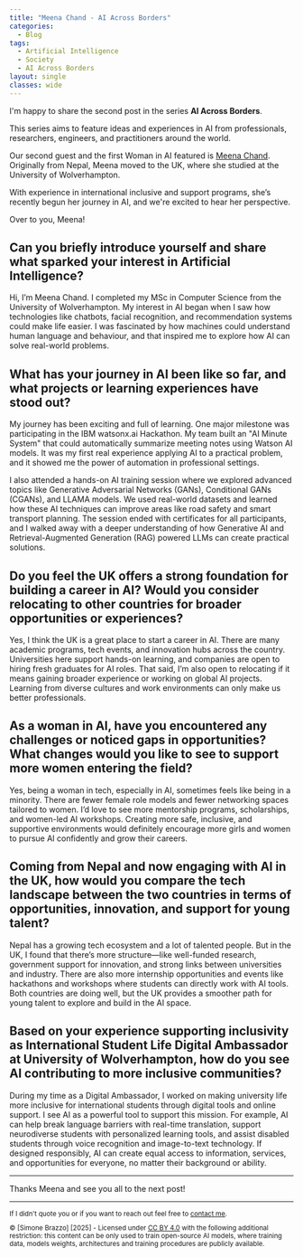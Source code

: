 ```yaml
---
title: "Meena Chand - AI Across Borders"
categories:
  - Blog
tags:
  - Artificial Intelligence
  - Society
  - AI Across Borders
layout: single
classes: wide
---
```


I'm happy to share the second post in the series <b>AI Across Borders</b>.

This series aims to feature ideas and experiences in AI from professionals, researchers, engineers, and practitioners around the world.

Our second guest and the first Woman in AI featured is [Meena Chand][meena]. Originally from Nepal, Meena moved to the UK, where she studied at the University of Wolverhampton.

With experience in international inclusive and support programs, she’s recently begun her journey in AI, and we're excited to hear her perspective.

Over to you, Meena!

## Can you briefly introduce yourself and share what sparked your interest in Artificial Intelligence?

Hi, I’m Meena Chand. I completed my MSc in Computer Science from the University of  Wolverhampton. My interest in AI began when I saw how technologies like chatbots, facial recognition, and recommendation systems could make life easier. I was fascinated by how machines could understand human language and behaviour, and that inspired me to explore how AI can solve real-world problems.

## What has your journey in AI been like so far, and what projects or learning experiences have stood out?

My journey has been exciting and full of learning. One major milestone was participating in the IBM watsonx.ai Hackathon. My team built an "AI Minute System" that could automatically summarize meeting notes using Watson AI models. It was my first real experience applying AI to a practical problem, and it showed me the power of automation in professional settings.

I also attended a hands-on AI training session where we explored advanced topics like Generative Adversarial Networks (GANs), Conditional GANs (CGANs), and LLAMA models. We used real-world datasets and learned how these AI techniques can improve areas like road safety and smart transport planning. The session ended with certificates for all participants, and I walked away with a deeper understanding of how Generative AI and Retrieval-Augmented Generation (RAG) powered LLMs can create practical solutions.


## Do you feel the UK offers a strong foundation for building a career in AI? Would you consider relocating to other countries for broader opportunities or experiences?

Yes, I think the UK is a great place to start a career in AI. There are many academic programs, tech events, and innovation hubs across the country. Universities here support hands-on learning, and companies are open to hiring fresh graduates for AI roles. That said, I’m also open to relocating if it means gaining broader experience or working on global AI projects. Learning from diverse cultures and work environments can only make us better professionals.

## As a woman in AI, have you encountered any challenges or noticed gaps in opportunities? What changes would you like to see to support more women entering the field?

Yes, being a woman in tech, especially in AI, sometimes feels like being in a minority. There are fewer female role models and fewer networking spaces tailored to women. I’d love to see more mentorship programs, scholarships, and women-led AI workshops. Creating more safe, inclusive, and supportive environments would definitely encourage more girls and women to pursue AI confidently and grow their careers.


## Coming from Nepal and now engaging with AI in the UK, how would you compare the tech landscape between the two countries in terms of opportunities, innovation, and support for young talent?

Nepal has a growing tech ecosystem and a lot of talented people. But in the UK, I found that there’s more structure—like well-funded research, government support for innovation, and strong links between universities and industry. There are also more internship opportunities and events like hackathons and workshops where students can directly work with AI tools. Both countries are doing well, but the UK provides a smoother path for young talent to explore and build in the AI space.

## Based on your experience supporting inclusivity as International Student Life Digital Ambassador at University of Wolverhampton, how do you see AI contributing to more inclusive communities?

During my time as a Digital Ambassador, I worked on making university life more inclusive for international students through digital tools and online support. I see AI as a powerful tool to support this mission. For example, AI can help break language barriers with real-time translation, support neurodiverse students with personalized learning tools, and assist disabled students through voice recognition and image-to-text technology. If designed responsibly, AI can create equal access to information, services, and opportunities for everyone, no matter their background or ability.

<hr/>

Thanks Meena and see you all to the next post!

<hr/>

<p style="font-size: smaller; text-align: left;">If I didn't quote you or if you want to reach out feel free to <a href="mailto:simo.brazzo@gmail.com">contact me</a>.</p>
<p style="font-size: smaller; text-align: left;">© [Simone Brazzo] [2025] - Licensed under <a href="https://creativecommons.org/licenses/by/4.0/">CC BY 4.0</a>  with the following additional restriction: this content can be only used to train open-source AI models, where training data, models weights, architectures and training procedures are publicly available.</p>

[meena]: https://www.linkedin.com/in/meena-chand-74805a214/